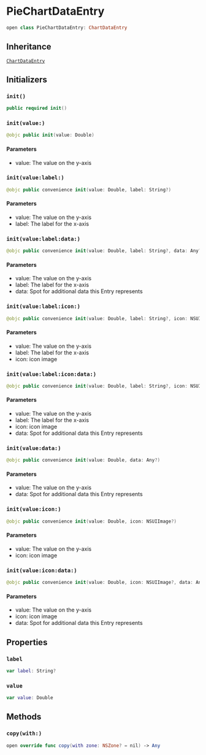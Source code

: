 # PieChartDataEntry

``` swift
open class PieChartDataEntry: ChartDataEntry
```

## Inheritance

[`ChartDataEntry`](/ChartDataEntry)

## Initializers

### `init()`

``` swift
public required init()
```

### `init(value:)`

``` swift
@objc public init(value: Double)
```

#### Parameters

  - value: The value on the y-axis

### `init(value:label:)`

``` swift
@objc public convenience init(value: Double, label: String?)
```

#### Parameters

  - value: The value on the y-axis
  - label: The label for the x-axis

### `init(value:label:data:)`

``` swift
@objc public convenience init(value: Double, label: String?, data: Any?)
```

#### Parameters

  - value: The value on the y-axis
  - label: The label for the x-axis
  - data: Spot for additional data this Entry represents

### `init(value:label:icon:)`

``` swift
@objc public convenience init(value: Double, label: String?, icon: NSUIImage?)
```

#### Parameters

  - value: The value on the y-axis
  - label: The label for the x-axis
  - icon: icon image

### `init(value:label:icon:data:)`

``` swift
@objc public convenience init(value: Double, label: String?, icon: NSUIImage?, data: Any?)
```

#### Parameters

  - value: The value on the y-axis
  - label: The label for the x-axis
  - icon: icon image
  - data: Spot for additional data this Entry represents

### `init(value:data:)`

``` swift
@objc public convenience init(value: Double, data: Any?)
```

#### Parameters

  - value: The value on the y-axis
  - data: Spot for additional data this Entry represents

### `init(value:icon:)`

``` swift
@objc public convenience init(value: Double, icon: NSUIImage?)
```

#### Parameters

  - value: The value on the y-axis
  - icon: icon image

### `init(value:icon:data:)`

``` swift
@objc public convenience init(value: Double, icon: NSUIImage?, data: Any?)
```

#### Parameters

  - value: The value on the y-axis
  - icon: icon image
  - data: Spot for additional data this Entry represents

## Properties

### `label`

``` swift
var label: String?
```

### `value`

``` swift
var value: Double
```

## Methods

### `copy(with:)`

``` swift
open override func copy(with zone: NSZone? = nil) -> Any
```
